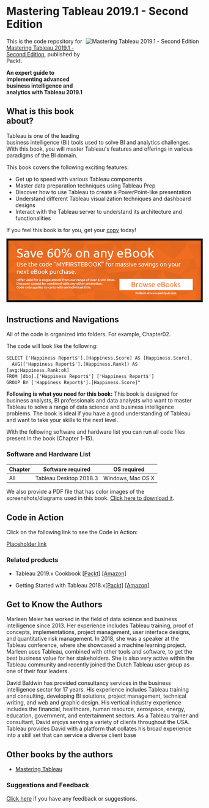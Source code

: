 # Mastering Tableau 2019.1 - Second Edition


<a href="https://www.packtpub.com/big-data-and-business-intelligence/mastering-tableau-20191-second-edition?utm_source=github&utm_medium=repository&utm_campaign=9781789533880"><img src="https://d1ldz4te4covpm.cloudfront.net/sites/default/files/imagecache/ppv4_main_book_cover/B11431_1.png" alt="Mastering Tableau 2019.1 - Second Edition" height="256px" align="right"></a>

This is the code repository for [ Mastering Tableau 2019.1 - Second Edition](https://www.packtpub.com/big-data-and-business-intelligence/mastering-tableau-20191-second-edition?utm_source=github&utm_medium=repository&utm_campaign=9781789533880), published by Packt.

**An expert guide to implementing advanced business intelligence and analytics with Tableau 2019.1**

## What is this book about?
Tableau is one of the leading business intelligence (BI) tools used to solve BI and analytics challenges. With this book, you will master Tableau's features and offerings in various paradigms of the BI domain.

This book covers the following exciting features: 
* Get up to speed with various Tableau components
* Master data preparation techniques using Tableau Prep
* Discover how to use Tableau to create a PowerPoint-like presentation
* Understand different Tableau visualization techniques and dashboard designs
* Interact with the Tableau server to understand its architecture and functionalities

If you feel this book is for you, get your [copy](https://www.amazon.com/dp/1789533880) today!

<a href="https://www.packtpub.com/?utm_source=github&utm_medium=banner&utm_campaign=GitHubBanner"><img src="https://raw.githubusercontent.com/PacktPublishing/GitHub/master/GitHub.png" 
alt="https://www.packtpub.com/" border="5" /></a>


## Instructions and Navigations
All of the code is organized into folders. For example, Chapter02.

The code will look like the following:
```
SELECT ['Happiness Report$'].[Happiness.Score] AS [Happiness.Score], 
  AVG(['Happiness Report$'].[Happiness.Rank]) AS [avg:Happiness.Rank:ok] 
FROM [dbo].['Happiness Report$'] ['Happiness Report$'] 
GROUP BY ['Happiness Report$'].[Happiness.Score]"  
```

**Following is what you need for this book:**
This book is designed for business analysts, BI professionals and data analysts who want to master Tableau to solve a range of data science and business intelligence problems. The book is ideal if you have a good understanding of Tableau and want to take your skills to the next level.

With the following software and hardware list you can run all code files present in the book (Chapter 1-15).

### Software and Hardware List

| Chapter  | Software required                   | OS required                        |
| -------- | ------------------------------------| -----------------------------------|
|      All | Tableau Desktop 2018.3              | Windows, Mac OS X                  |


We also provide a PDF file that has color images of the screenshots/diagrams used in this book. [Click here to download it](https://www.packtpub.com/sites/default/files/downloads/9781789533880_ColorImages.pdf).

## Code in Action

Click on the following link to see the Code in Action:

[Placeholder link](www.youtube.com/URL)

### Related products <Other books you may enjoy>
* Tableau 2019.x Cookbook [[Packt]](https://www.packtpub.com/big-data-and-business-intelligence/tableau-2019x-cookbook?utm_source=github&utm_medium=repository&utm_campaign=9781789533385) [[Amazon]](https://www.amazon.com/dp/1789533384)

* Getting Started with Tableau 2018.x[[Packt]](https://www.packtpub.com/big-data-and-business-intelligence/getting-started-tableau-2018x?utm_source=github&utm_medium=repository&utm_campaign=9781788838689) [[Amazon]](https://www.amazon.com/dp/1788838688)

## Get to Know the Authors
Marleen Meier has worked in the field of data science and business intelligence since 2013. Her experience includes Tableau training, proof of concepts, implementations, project management, user interface designs, and quantitative risk management. In 2018, she was a speaker at the Tableau conference, where she showcased a machine learning project. Marleen uses Tableau, combined with other tools and software, to get the best business value for her stakeholders. She is also very active within the Tableau community and recently joined the Dutch Tableau user group as one of their four leaders.

David Baldwin has provided consultancy services in the business intelligence sector for 17 years. His experience includes Tableau training and consulting, developing BI solutions, project management, technical writing, and web and graphic design. His vertical industry experience includes the financial, healthcare, human resource, aerospace, energy, education, government, and entertainment sectors. As a Tableau trainer and consultant, David enjoys serving a variety of clients throughout the USA. Tableau provides David with a platform that collates his broad experience into a skill set that can service a diverse client base

## Other books by the authors
* [Mastering Tableau](https://www.packtpub.com/big-data-and-business-intelligence/mastering-tableau?utm_source=github&utm_medium=repository&utm_campaign=9781784397692)

### Suggestions and Feedback
[Click here](https://docs.google.com/forms/d/e/1FAIpQLSdy7dATC6QmEL81FIUuymZ0Wy9vH1jHkvpY57OiMeKGqib_Ow/viewform) if you have any feedback or suggestions.
